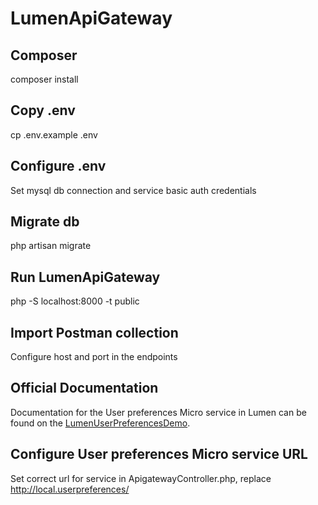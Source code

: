 # LumenApiGateway

## Composer

composer install

## Copy .env

cp .env.example .env

## Configure .env

Set mysql db connection and service basic auth credentials

## Migrate db

php artisan migrate

## Run LumenApiGateway

php -S localhost:8000 -t public

## Import Postman collection

Configure host and port in the endpoints

## Official Documentation

Documentation for the User preferences Micro service in Lumen can be found on the [LumenUserPreferencesDemo](https://github.com/Dipenduroy/LumenUserPreferencesDemo).

## Configure User preferences Micro service URL

Set correct url for service in ApigatewayController.php, replace http://local.userpreferences/
